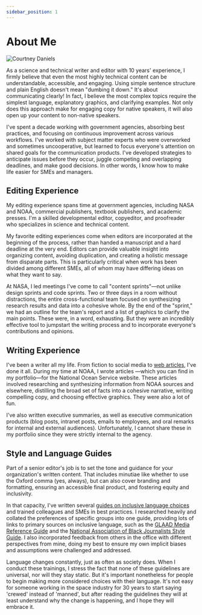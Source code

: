 ```yaml
---
sidebar_position: 1
---
```


# About Me

![Courtney Daniels](/img/IMG_6374.jpeg)

As a science and technical writer and editor with 10 years' experience, I firmly believe that even the most highly technical content can be understandable, accessible, and engaging. Using simple sentence structure and plain English doesn't mean "dumbing it down." It's about communicating clearly! In fact, I believe the most complex topics require the simplest language, explanatory graphics, and clarifying examples. Not only does this approach make for engaging copy for native speakers, it will also open up your content to non-native speakers. 

I've spent a decade working with government agencies, absorbing best practices, and focusing on continuous improvement across various workflows. I've worked with subject matter experts who were overworked and sometimes uncooperative, but learned to focus everyone's attention on shared goals for the communication products. I've developed strategies to anticipate issues before they occur, juggle competing and overlapping deadlines, and make good decisions. In other words, I know how to make life easier for SMEs and managers.

## Editing Experience

My editing experience spans time at government agencies, including NASA and NOAA, commercial publishers, textbook publishers, and academic presses. I'm a skilled developmental editor, copyeditor, and proofreader who specializes in science and technical content. 

My favorite editing experiences come when editors are incorporated at the beginning of the process, rather than handed a manuscript and a hard deadline at the very end. Editors can provide valuable insight into organizing content, avoiding duplication, and creating a holistic message from disparate parts. This is particularly critical when work has been divided among different SMEs, all of whom may have differing ideas on what they want to say. 

At NASA, I led meetings I've come to call "content sprints"—not unlike design sprints and code sprints. Two or three days in a room without distractions, the entire cross-functional team focused on synthesizing research results and data into a cohesive whole. By the end of the "sprint," we had an outline for the team's report and a list of graphics to clarify the main points. These were, in a word, exhausting. But they were an incredibly effective tool to jumpstart the writing process and to incorporate everyone's contributions and opinions.

## Writing Experience

I've been a writer all my life. From fiction to social media to [web articles](../docs/category/content-writing-samples), I've done it all. During my time at NOAA, I wrote articles —which you can find in my portfolio—for the National Ocean Service website. These articles involved researching and synthesizing information from NOAA sources and elsewhere, distilling the broad set of facts into a cohesive narrative, writing compelling copy, and choosing effective graphics. They were also a lot of fun. 

I've also written executive summaries, as well as executive communication products \(blog posts, intranet posts, emails to employees, and oral remarks for internal and external audiences\). Unfortunately, I cannot share these in my portfolio since they were strictly internal to the agency. 


## Style and Language Guides

Part of a senior editor's job is to set the tone and guidance for your organization's written content. That includes minutiae like whether to use the Oxford comma \(yes, always\), but can also cover branding and formatting, ensuring an accessible final product, and fostering equity and inclusivity. 

In that capacity, I've written several [guides on inclusive language choices](docs/technical-writing-samples/inclusivity.md) and trained colleagues and SMEs in best practices. I researched heavily and collated the preferences of specific groups into one guide, providing lots of links to primary sources on inclusive language, such as the [GLAAD Media Reference Guide](https://glaad.org/reference) and the [National Association of Black Journalists Style Guide](https://nabjonline.org/news-media-center/styleguide/). I also incorporated feedback from others in the office with different perspectives from mine, doing my best to ensure my own implicit biases and assumptions were challenged and addressed. 

Language changes constantly, just as often as society does. When I conduct these trainings, I stress the fact that none of these guidelines are universal, nor will they stay static. But it's important nonetheless for people to begin making more considered choices with their language. It's not easy for someone working in the space industry for 30 years to start saying 'crewed' instead of 'manned', but after reading the guidelines they will at least understand why the change is happening, and I hope they will embrace it. 